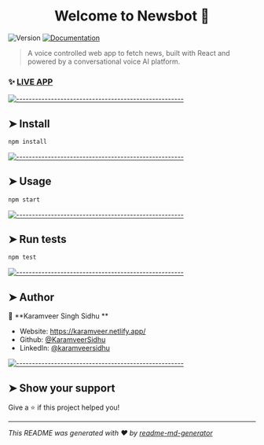 <!-- ⚠️ This README has been generated from the file(s) "blueprint.md" ⚠️--><h1 align="center">Welcome to Newsbot 👋</h1>
<p>
  <img alt="Version" src="https://img.shields.io/badge/version-0.1.0-blue.svg?cacheSeconds=2592000" />
  <a href="https://github.com/KaramveerSidhu/ai-news-app" target="_blank">
    <img alt="Documentation" src="https://img.shields.io/badge/documentation-yes-brightgreen.svg" />
  </a>
</p>

> A voice controlled web app to fetch news, built with React and powered by a conversational voice AI platform.


### ✨ [LIVE APP](https://ainewsapp.netlify.app/)


[![-----------------------------------------------------](https://raw.githubusercontent.com/andreasbm/readme/master/assets/lines/colored.png)](#install)

## ➤ Install

```sh
npm install
```


[![-----------------------------------------------------](https://raw.githubusercontent.com/andreasbm/readme/master/assets/lines/colored.png)](#usage)

## ➤ Usage

```sh
npm start
```


[![-----------------------------------------------------](https://raw.githubusercontent.com/andreasbm/readme/master/assets/lines/colored.png)](#run-tests)

## ➤ Run tests

```sh
npm test
```


[![-----------------------------------------------------](https://raw.githubusercontent.com/andreasbm/readme/master/assets/lines/colored.png)](#author)

## ➤ Author

👤 **Karamveer Singh Sidhu **

* Website: https://karamveer.netlify.app/
* Github: [@KaramveerSidhu](https://github.com/KaramveerSidhu)
* LinkedIn: [@karamveersidhu](https://linkedin.com/in/karamveersidhu)


[![-----------------------------------------------------](https://raw.githubusercontent.com/andreasbm/readme/master/assets/lines/colored.png)](#show-your-support)

## ➤ Show your support

Give a ⭐️ if this project helped you!

***
_This README was generated with ❤️ by [readme-md-generator](https://github.com/kefranabg/readme-md-generator)_
